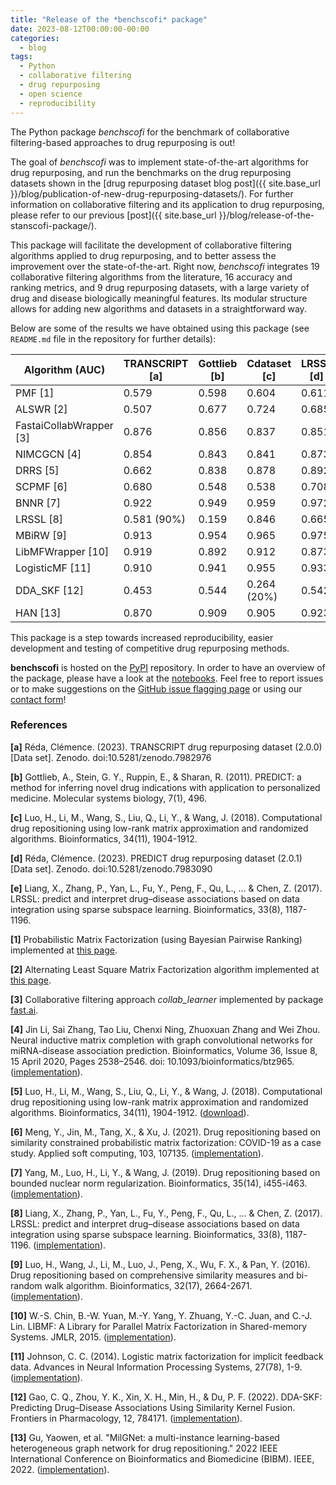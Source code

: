 ```yaml
---
title: "Release of the *benchscofi* package"
date: 2023-08-12T00:00:00-00:00
categories:
  - blog
tags:
  - Python
  - collaborative filtering
  - drug repurposing
  - open science
  - reproducibility
---
```


The Python package *benchscofi* for the benchmark of collaborative filtering-based approaches to drug repurposing is out!

The goal of *benchscofi* was to implement state-of-the-art algorithms for drug repurposing, and run the benchmarks on the drug repurposing datasets shown in the [drug repurposing dataset blog post]({{ site.base_url }}/blog/publication-of-new-drug-repurposing-datasets/). For further information on collaborative filtering and its application to drug repurposing, please refer to our previous [post]({{ site.base_url }}/blog/release-of-the-stanscofi-package/). 

This package will facilitate the development of collaborative filtering algorithms applied to drug repurposing, and to better assess the improvement over the state-of-the-art. Right now, *benchscofi* integrates 19 collaborative filtering algorithms from the literature, 16 accuracy and ranking metrics, and 9 drug repurposing datasets, with a large variety of drug and disease biologically meaningful features. Its modular structure allows for adding new algorithms and datasets in a straightforward way.

Below are some of the results we have obtained using this package (see ``README.md`` file in the repository for further details):

  Algorithm  (AUC)         | TRANSCRIPT    [a] | Gottlieb [b]  | Cdataset [c] | LRSSL [d]  | 
-------------------------- | ----------------- | ------------- | ------------ | ---------- |
PMF [1]                    |  0.579            |  0.598        |  0.604       |  0.611     |
ALSWR [2]                  |  0.507            |  0.677        |  0.724       |  0.685     |
FastaiCollabWrapper [3]    |  0.876            |  0.856        |  0.837       |  0.851     |
NIMCGCN [4]                |  0.854            |  0.843        |  0.841       |  0.873     |
DRRS [5]                   |  0.662            |  0.838        |  0.878       |  0.892     |
SCPMF [6]                  |  0.680            |  0.548        |  0.538       |  0.708     |
BNNR [7]                   |  0.922            |  0.949        |  0.959       |  0.972     |
LRSSL [8]                  |  0.581 (90%)      |  0.159        |  0.846       |  0.665     |
MBiRW [9]                  |  0.913            |  0.954        |  0.965       |  0.975     |
LibMFWrapper [10]          |  0.919            |  0.892        |  0.912       |  0.873     |
LogisticMF [11]            |  0.910            |  0.941        |  0.955       |  0.933     |
DDA_SKF [12]               |  0.453            |  0.544        |  0.264 (20%) |  0.542     |
HAN [13]                   |  0.870            |  0.909        |  0.905       |  0.923     | 

This package is a step towards increased reproducibility, easier development and testing of competitive drug repurposing methods.

**benchscofi** is hosted on the [PyPI](https://pypi.org/project/benchscofi/) repository. In order to have an overview of the package, please have a look at the [notebooks](https://github.com/RECeSS-EU-Project/benchscofi/blob/master/docs/). Feel free to report issues or to make suggestions on the [GitHub issue flagging page](https://github.com/RECeSS-EU-Project/benchscofi/issues) or using our [contact form](https://recess-eu-project.github.io/contact/)!

### References

**[a]** Réda, Clémence. (2023). TRANSCRIPT drug repurposing dataset (2.0.0) [Data set]. Zenodo. doi:10.5281/zenodo.7982976

**[b]** Gottlieb, A., Stein, G. Y., Ruppin, E., & Sharan, R. (2011). PREDICT: a method for inferring novel drug indications with application to personalized medicine. Molecular systems biology, 7(1), 496.

**[c]** Luo, H., Li, M., Wang, S., Liu, Q., Li, Y., & Wang, J. (2018). Computational drug repositioning using low-rank matrix approximation and randomized algorithms. Bioinformatics, 34(11), 1904-1912.

**[d]** Réda, Clémence. (2023). PREDICT drug repurposing dataset (2.0.1) [Data set]. Zenodo. doi:10.5281/zenodo.7983090

**[e]** Liang, X., Zhang, P., Yan, L., Fu, Y., Peng, F., Qu, L., … & Chen, Z. (2017). LRSSL: predict and interpret drug–disease associations based on data integration using sparse subspace learning. Bioinformatics, 33(8), 1187-1196.

**[1]** Probabilistic Matrix Factorization (using Bayesian Pairwise Ranking) implemented at [this page](https://ethen8181.github.io/machine-learning/recsys/4_bpr.html). 

**[2]** Alternating Least Square Matrix Factorization algorithm implemented at [this page](https://ethen8181.github.io/machine-learning/recsys/2_implicit.html#Implementation). 

**[3]** Collaborative filtering approach *collab_learner* implemented by package [fast.ai](https://docs.fast.ai/collab.html). 

**[4]** Jin Li, Sai Zhang, Tao Liu, Chenxi Ning, Zhuoxuan Zhang and Wei Zhou. Neural inductive matrix completion with graph convolutional networks for miRNA-disease association prediction. Bioinformatics, Volume 36, Issue 8, 15 April 2020, Pages 2538–2546. doi: 10.1093/bioinformatics/btz965. ([implementation](https://github.com/ljatynu/NIMCGCN)).

**[5]** Luo, H., Li, M., Wang, S., Liu, Q., Li, Y., & Wang, J. (2018). Computational drug repositioning using low-rank matrix approximation and randomized algorithms. Bioinformatics, 34(11), 1904-1912. ([download](http://bioinformatics.csu.edu.cn/resources/softs/DrugRepositioning/DRRS/index.html)). 

**[6]** Meng, Y., Jin, M., Tang, X., & Xu, J. (2021). Drug repositioning based on similarity constrained probabilistic matrix factorization: COVID-19 as a case study. Applied soft computing, 103, 107135. ([implementation](https://github.com/luckymengmeng/SCPMF)). 

**[7]** Yang, M., Luo, H., Li, Y., & Wang, J. (2019). Drug repositioning based on bounded nuclear norm regularization. Bioinformatics, 35(14), i455-i463. ([implementation](https://github.com/BioinformaticsCSU/BNNR)). 

**[8]** Liang, X., Zhang, P., Yan, L., Fu, Y., Peng, F., Qu, L., ... & Chen, Z. (2017). LRSSL: predict and interpret drug–disease associations based on data integration using sparse subspace learning. Bioinformatics, 33(8), 1187-1196. ([implementation](https://github.com/LiangXujun/LRSSL)). 

**[9]** Luo, H., Wang, J., Li, M., Luo, J., Peng, X., Wu, F. X., & Pan, Y. (2016). Drug repositioning based on comprehensive similarity measures and bi-random walk algorithm. Bioinformatics, 32(17), 2664-2671. ([implementation](https://github.com/bioinfomaticsCSU/MBiRW)).

**[10]** W.-S. Chin, B.-W. Yuan, M.-Y. Yang, Y. Zhuang, Y.-C. Juan, and C.-J. Lin. LIBMF: A Library for Parallel Matrix Factorization in Shared-memory Systems. JMLR, 2015. ([implementation](https://github.com/cjlin1/libmf)). 

**[11]** Johnson, C. C. (2014). Logistic matrix factorization for implicit feedback data. Advances in Neural Information Processing Systems, 27(78), 1-9. ([implementation](https://github.com/MrChrisJohnson/logistic-mf)).

**[12]** Gao, C. Q., Zhou, Y. K., Xin, X. H., Min, H., & Du, P. F. (2022). DDA-SKF: Predicting Drug–Disease Associations Using Similarity Kernel Fusion. Frontiers in Pharmacology, 12, 784171. ([implementation](https://github.com/GCQ2119216031/DDA-SKF)).

**[13]** Gu, Yaowen, et al. "MilGNet: a multi-instance learning-based heterogeneous graph network for drug repositioning." 2022 IEEE International Conference on Bioinformatics and Biomedicine (BIBM). IEEE, 2022. ([implementation](https://github.com/gu-yaowen/MilGNet)). 